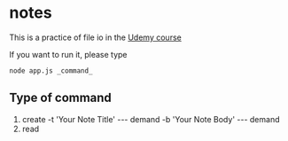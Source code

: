 # notes

This is a practice of file io in the [Udemy course](https://www.udemy.com/the-complete-nodejs-developer-course-2/)

If you want to run it, please type
```
node app.js _command_
```

## Type of command
1. create
	-t 'Your Note Title'		 --- demand
	-b 'Your Note Body'			 --- demand
2. read 